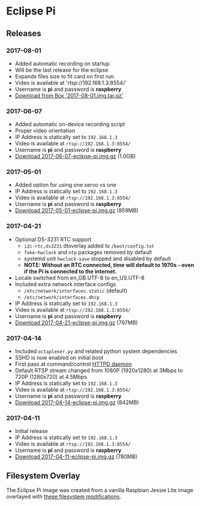 # Eclipse Pi

##  Releases

### 2017-08-01
 * Added automatic recording on startup
 * Will be the last release for the eclipse
 * Expands files size to fit card on first run.
 * Video is available at 'rtsp://192.168.1.3:8554/'
 * Username is **pi** and password is **raspberry**
 * [Download from Box '2017-08-01.img.tar.gz'](https://app.box.com/file/205007313633)

### 2017-06-07
* Added automatic on-device recording script
* Proper video orientation
* IP Address is statically set to `192.168.1.3`
* Video is available at `rtsp://192.168.1.3:8554/`
* Username is **pi** and password is **raspberry**
* [Download 2017-06-07-eclipse-pi.img.gz](https://stream-eclipse-pi-images.s3.amazonaws.com/2017-06-07-eclipse-pi.img.gz) (1.0GB)

### 2017-05-01
* Added option for using one servo vs one
* IP Address is statically set to `192.168.1.3`
* Video is available at `rtsp://192.168.1.3:8554/`
* Username is **pi** and password is **raspberry**
* [Download 2017-05-01-eclipse-pi.img.gz](https://stream-eclipse-pi-images.s3.amazonaws.com/2017-05-01-eclipse-pi.img.gz) (859MB)

### 2017-04-21
* Optional DS-3231 RTC support
	* `i2c-rtc,ds3231` dtoverlay added to `/boot/config.txt`
	* `fake-hwclock` and `ntp` packages removed by default
	* systemd unit `hwclock-save` stopped and disabled by default
	* **NOTE: Without an RTC connected, time will default to 1970s - even if the Pi is connected to the internet.**
* Locale switched from en_GB.UTF-8 to en_US.UTF-8
* Included extra network interface configs
	* `/etc/network/interfaces.static` (default)
	* `/etc/network/interfaces.dhcp` 
* IP Address is statically set to `192.168.1.3`
* Video is available at `rtsp://192.168.1.3:8554/`
* Username is **pi** and password is **raspberry**
* [Download 2017-04-21-eclipse-pi.img.gz](https://stream-eclipse-pi-images.s3.amazonaws.com/2017-04-21-eclipse-pi.img.gz) (797MB)

### 2017-04-14
* Included `octaplexer.py` and related python system dependencies
* SSHD is now enabled on initial boot
* First pass at command/control [HTTPD daemon](./HTTPD.md)
* Default RTSP stream changed from 1080P (1920x1280) at 3Mbps to 720P (1280x720) at 4.5Mbps
* IP Address is statically set to `192.168.1.3`
* Video is available at `rtsp://192.168.1.3:8554/`
* Username is **pi** and password is **raspberry**
* [Download 2017-04-14-eclipse-pi.img.gz](https://stream-eclipse-pi-images.s3.amazonaws.com/2017-04-14-eclipse-pi.img.gz) (842MB)

### 2017-04-11
* Initial release
* IP Address is statically set to `192.168.1.3`
* Video is available at `rtsp://192.168.1.3:8554/`
* Username is **pi** and password is **raspberry**
* [Download 2017-04-11-eclipse-pi.img.gz](https://stream-eclipse-pi-images.s3.amazonaws.com/2017-04-11-eclipse-pi.img.gz) (780MB)


## Filesystem Overlay
The Eclipse Pi image was created from a vanilla Raspbian Jessie Lite image overlayed with [these filesystem modifications](./fs-overlay/).


